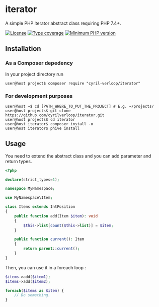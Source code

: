 # iterator

A simple PHP iterator abstract class requiring PHP 7.4+.

[![License](https://img.shields.io/github/license/cyrilverloop/iterator)](https://github.com/cyrilverloop/iterator/blob/trunk/LICENSE)
[![Type coverage](https://shepherd.dev/github/cyrilverloop/iterator/coverage.svg)](https://shepherd.dev/github/cyrilverloop/iterator)
[![Minimum PHP version](https://img.shields.io/badge/php-%3E%3D7.4-%23777BB4?logo=php&style=flat)](https://www.php.net/)


## Installation

### As a Composer depedency

In your project directory run
```shellsession
user@host project$ composer require "cyril-verloop/iterator"
```

### For development purposes

```shellsession
user@host ~$ cd [PATH_WHERE_TO_PUT_THE_PROJECT] # E.g. ~/projects/
user@host projects$ git clone https://github.com/cyrilverloop/iterator.git
user@host projects$ cd iterator
user@host iterator$ composer install -o
user@host iterator$ phive install
```


## Usage

You need to extend the abstract class and you can add parameter and return types.

```php
<?php

declare(strict_types=1);

namespace MyNamespace;

use MyNamespace\Item;

class Items extends IntPosition
{
    public function add(Item $item): void
    {
        $this->list[count($this->list)] = $item;
    }

    public function current(): Item
    {
        return parent::current();
    }
}
```

Then, you can use it in a foreach loop :

```php
$items->add($item1);
$items->add($item2);

foreach($items as $item) {
    // Do something.
}
```
